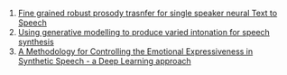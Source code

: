 

1) [Fine grained robust prosody trasnfer for single speaker neural Text to Speech](https://arxiv.org/pdf/1907.02479.pdf)
2) [Using generative modelling to produce varied intonation for speech synthesis](https://arxiv.org/abs/1906.04233)
3) [A Methodology for Controlling the Emotional Expressiveness in Synthetic Speech - a Deep Learning approach](https://arxiv.org/pdf/1907.02784.pdf)
